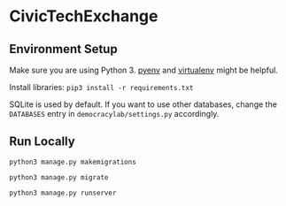 # CivicTechExchange

## Environment Setup

Make sure you are using Python 3. [pyenv](https://github.com/pyenv/pyenv) and [virtualenv](https://virtualenv.pypa.io/en/stable/) might be helpful.

Install libraries: `pip3 install -r requirements.txt`

SQLite is used by default. If you want to use other databases, change the `DATABASES` entry in `democracylab/settings.py` accordingly.

## Run Locally

`python3 manage.py makemigrations`

`python3 manage.py migrate`

`python3 manage.py runserver`
